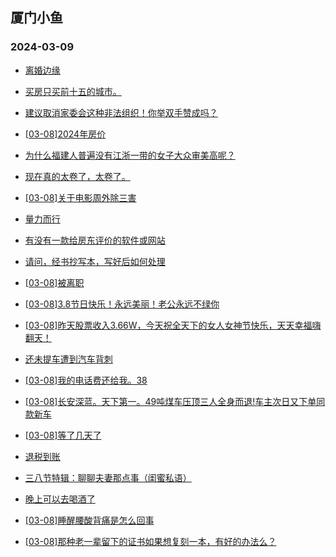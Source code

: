 ## 厦门小鱼 
### 2024-03-09

+ [离婚边缘](http://bbs.xmfish.com/read-htm-tid-18157546.html)

+ [买房只买前十五的城市。](http://bbs.xmfish.com/read-htm-tid-18157436.html)

+ [建议取消家委会这种非法组织！你举双手赞成吗？](http://bbs.xmfish.com/read-htm-tid-18157461.html)

+ [[03-08]2024年房价](http://bbs.xmfish.com/read-htm-tid-18157519.html)

+ [为什么福建人普遍没有江浙一带的女子大众审美高呢？](http://bbs.xmfish.com/read-htm-tid-18157458.html)

+ [现在真的太卷了，太卷了。](http://bbs.xmfish.com/read-htm-tid-18157681.html)

+ [[03-08]关于电影周外除三害](http://bbs.xmfish.com/read-htm-tid-18157521.html)

+ [量力而行](http://bbs.xmfish.com/read-htm-tid-18157617.html)

+ [有没有一款给房东评价的软件或网站](http://bbs.xmfish.com/read-htm-tid-18157471.html)

+ [请问，经书抄写本，写好后如何处理](http://bbs.xmfish.com/read-htm-tid-18157580.html)

+ [[03-08]被离职](http://bbs.xmfish.com/read-htm-tid-18157734.html)

+ [[03-08]3.8节日快乐！永远美丽！老公永远不绿你](http://bbs.xmfish.com/read-htm-tid-18157498.html)

+ [[03-08]昨天股票收入3.66W，今天祝全天下的女人女神节快乐，天天幸福嗨翻天！](http://bbs.xmfish.com/read-htm-tid-18157542.html)

+ [还未提车遭到汽车背刺](http://bbs.xmfish.com/read-htm-tid-18157712.html)

+ [[03-08]我的电话费还给我。38](http://bbs.xmfish.com/read-htm-tid-18157656.html)

+ [[03-08]长安深蓝。天下第一。49吨煤车压顶三人全身而退!车主次日又下单同款新车](http://bbs.xmfish.com/read-htm-tid-18157678.html)

+ [[03-08]等了几天了](http://bbs.xmfish.com/read-htm-tid-18157655.html)

+ [退税到账](http://bbs.xmfish.com/read-htm-tid-18157598.html)

+ [三八节特辑：聊聊夫妻那点事（闺蜜私语）](http://bbs.xmfish.com/read-htm-tid-18157720.html)

+ [晚上可以去喝酒了](http://bbs.xmfish.com/read-htm-tid-18157624.html)

+ [[03-08]睡醒腰酸背痛是怎么回事](http://bbs.xmfish.com/read-htm-tid-18157650.html)

+ [[03-08]那种老一辈留下的证书如果想复刻一本，有好的办法么？](http://bbs.xmfish.com/read-htm-tid-18157742.html)

